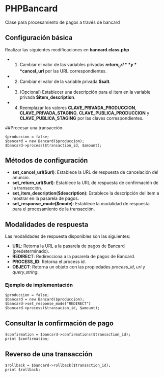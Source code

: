# PHPBancard
Clase para procesamiento de pagos a través de bancard

## Configuración básica
Realizar las siguientes modificaciones en **bancard.class.php**
- 1. Cambiar el valor de las variables privadas **$return_url** y **$cancel_url** por las URL correspondientes.
- 2. Cambiar el valor de la variable privada **$salt**.
- 3. (Opcional) Establecer una descripción para el item en la variable privada **$item_description**.
- 4. Reemplazar los valores **CLAVE_PRIVADA_PRODUCCION**, **CLAVE_PRIVADA_STAGING**, **CLAVE_PUBLICA_PRODUCCION** y **CLAVE_PUBLICA_STAGING** por las claves correspondientes. 

##Procesar una transacción
```
$produccion = false; 
$bancard = new Bancard($produccion);
$bancard->process($transaction_id, $amount);
```
## Métodos de configuración
 - **set_cancel_url($url)**: Establece la URL de respuesta de cancelación del anuncio.
 - **set_return_url($url)**: Establece la URL de respuesta de confirmación de la transacción.
 - **set_item_description($description)**: Establece la descripción del item a mostrar en la pasarela de pagos.
 - **set_response_mode($mode)**: Establece la modalidad de respuesta para el procesamiento de la transacción.
 
## Modalidades de respuesta
Las modalidades de respuesta disponibles son las siguientes:
 - **URL**: Retorna la URL a la pasarela de pagos de Bancard (predeterminado).
 - **REDIRECT**: Redirecciona a la pasarela de pagos de Bancard.
 - **PROCESS_ID**: Retorna el process id.
 - **OBJECT**: Retorna un objeto con las propiedades *process_id*, *url* y *query_string*.
 
 ### Ejemplo de implementación
 ```
 $produccion = false;
 $bancard = new Bancard($produccion);
 $bancard->set_response_mode("REDIRECT")
 $bancard->process($transacion_id, $amount);
 ```
 
 ## Consultar la confirmación de pago
 ```
$confirmation = $bancard->confirmations($transaction_id);
print $confirmation;
 ```
 
 ## Reverso de una transacción
 ```
 $rollback = $bancard->rollback($transaction_id);
 print $rollback;
 ```

